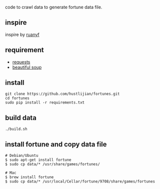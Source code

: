 code to crawl data to generate fortune data file.

## inspire

inspire by [ruanyf](https://github.com/ruanyf/fortunes)

## requirement

- [requests](http://docs.python-requests.org/en/latest/)
- [beautiful soup](http://www.crummy.com/software/BeautifulSoup/)

## install

    git clone https://github.com/hustlijian/fortunes.git
    cd fortunes
    sudo pip install -r requirements.txt

## build data

    ./build.sh 

## install fortune and copy data file

    # Debian/Ubuntu
    $ sudo apt-get install fortune
    $ sudo cp data/* /usr/share/games/fortunes/

    # Mac
    $ brew install fortune
    $ sudo cp data/* /usr/local/Cellar/fortune/9708/share/games/fortunes
